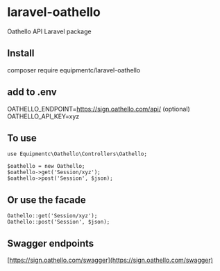 # laravel-oathello
Oathello API Laravel package

## Install
composer require equipmentc/laravel-oathello

## add to .env
OATHELLO_ENDPOINT=https://sign.oathello.com/api/  (optional)  
OATHELLO_API_KEY=xyz

## To use
```
use Equipmentc\Oathello\Controllers\Oathello;

$oathello = new Oathello;
$oathello->get('Session/xyz');
$oathello->post('Session', $json);
```

## Or use the facade
```
Oathello::get('Session/xyz');
Oathello::post('Session', $json);
```

## Swagger endpoints
[https://sign.oathello.com/swagger](https://sign.oathello.com/swagger)
